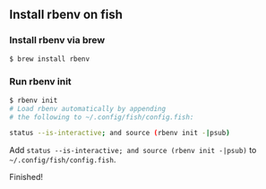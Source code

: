 ## Install rbenv on fish

### Install rbenv via brew
```bash
$ brew install rbenv
```

### Run rbenv init
```bash
$ rbenv init
# Load rbenv automatically by appending
# the following to ~/.config/fish/config.fish:

status --is-interactive; and source (rbenv init -|psub)
```

Add `status --is-interactive; and source (rbenv init -|psub)` to `~/.config/fish/config.fish`.

Finished!
